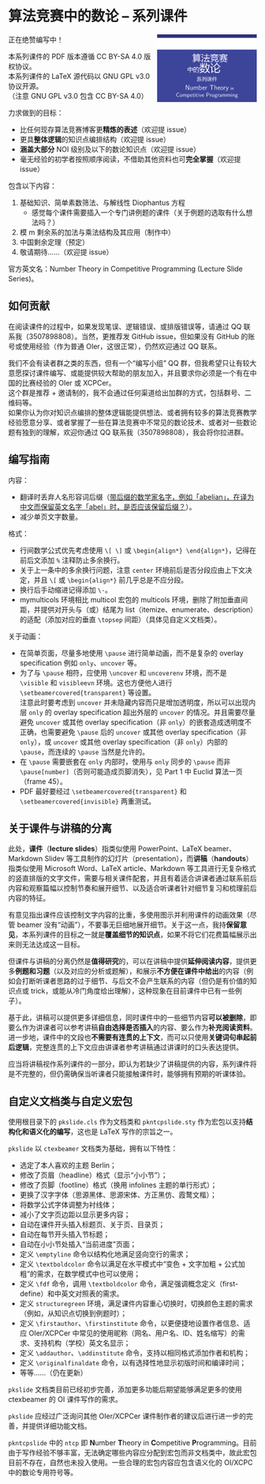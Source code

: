 # 算法竞赛中的数论 – 系列课件

<img style="width: 40%" align="right" src="./misc/logo.png" />

正在绝赞编写中！

本系列课件的 PDF 版本遵循 CC BY-SA 4.0 版权协议。<br/>
本系列课件的 LaTeX 源代码以 GNU GPL v3.0 协议开源。<br/>
（注意 GNU GPL v3.0 包含 CC BY-SA 4.0）

力求做到的目标：

- 比任何现存算法竞赛博客更**精炼的表述**（欢迎提 issue）
- 更具**整体逻辑**的知识点编排结构（欢迎提 issue）
- **涵盖大部分** NOI 级别及以下的数论知识点（欢迎提 issue）
- 毫无经验的初学者按照顺序阅读，不借助其他资料也可**完全掌握**（欢迎提 issue）

包含以下内容：

1. 基础知识、简单素数筛法、与解线性 Diophantus 方程
   - 感觉每个课件需要插入一个专门讲例题的课件（关于例题的选取有什么想法吗？）
2. 模 m 剩余系的加法与乘法结构及其应用（制作中）
3. 中国剩余定理（预定）
4. 敬请期待……（欢迎提 issue）

官方英文名：Number Theory in Competitive Programming (Lecture Slide Series)。

## 如何贡献

在阅读课件的过程中，如果发现笔误、逻辑错误、或排版错误等，请通过 QQ 联系我（3507898808）。当然，更推荐发 GitHub issue，但如果没有 GitHub 的账号或使用经验（作为普通 OIer，这很正常），仍然欢迎通过 QQ 联系。

我们不会有读者群之类的东西，但有一个“编写小组” QQ 群，但我希望只让有较大意愿探讨课件编写、或能提供较大帮助的朋友加入，并且要求你必须是一个有在中国的比赛经验的 OIer 或 XCPCer。<br/>
这个群是推荐 + 邀请制的，我不会通过任何渠道给出加群的方式，包括群号、二维码等。<br/>
如果你认为你对知识点编排的整体逻辑能提供想法、或者拥有较多的算法竞赛教学经验愿意分享、或者掌握了一些在算法竞赛中不常见的数论技术、或者对一些数论题有独到的理解，欢迎你通过 QQ 联系我（3507898808），我会将你拉进群。

## 编写指南

内容：

- 翻译时丢弃人名形容词后缀（[带后缀的数学家名字，例如「abelian」，在译为中文而保留英文名字「abel」时，是否应该保留后缀？](https://www.zhihu.com/question/54747550)）。
- 减少单页文字数量。

格式：

- 行间数学公式优先考虑使用 `\[ \]` 或 `\begin{align*} \end{align*}`，记得在前后文添加 `%` 注释防止多余换行。
- 关于上一条中的多余换行问题，注意 `center` 环境前后是否分段应由上下文决定，并且 `\[` 或 `\begin{align*}` 前几乎总是不应分段。
- 换行后手动缩进记得添加 `\-`。
- mymulticols 环境相比 multicol 宏包的 multicols 环境，删除了附加垂直间距，并提供对开头与（或）结尾为 list（itemize、enumerate、description）的适配（添加对应的垂直 `\topsep` 间距）（具体见自定义文档类）。

关于动画：

- 在简单页面，尽量多地使用 `\pause` 进行简单动画，而不是复杂的 overlay specification 例如 `only`、`uncover` 等。
- 为了与 `\pause` 相符，应使用 `\uncover` 和 `uncoverenv` 环境，而不是 `\visible` 和 `visibleevn` 环境。这也方便他人进行 `\setbeamercovered{transparent}` 等设置。<br/>
  注意此时要考虑到 `uncover` 并未隐藏内容而只是增加透明度，所以可以出现内层 `only` 的 overlay specification 超出外层的 `uncover` 的情况。并且需要尽量避免 `uncover` 或其他 overlay specification（非 `only`）的嵌套造成透明度不正确，也需要避免 `\pause` 后的 `uncover` 或其他 overlay specification（非 `only`），或 `uncover` 或其他 overlay specification（非 `only`）内部的 `\pause`，而连续的 `\pause` 当然是允许的。
- 在 `\pause` 需要嵌套在 `only` 内部时，使用与 `only` 同步的 `\pause` 而非 `\pause[number]`（否则可能造成页脚消失），见 Part 1 中 Euclid 算法一页（frame 45）。
- PDF 最好要经过 `\setbeamercovered{transparent}` 和 `\setbeamercovered{invisible}` 两重测试。

## 关于课件与讲稿的分离

此处，**课件**（**lecture slides**）指类似使用 PowerPoint、LaTeX beamer、Markdown Slidev 等工具制作的幻灯片（presentation），而**讲稿**（**handouts**）指类似使用 Microsoft Word、LaTeX article、Markdown 等工具进行无复杂格式的竖直排版的文字文件，需要与相关课件配套，并且有着适合讲课者通过联系前后内容和观察篇幅以控制节奏和展开细节、以及适合听课者针对细节复习和梳理前后内容的特征。

有意见指出课件应该控制文字内容的比重，多使用图示并利用课件的动画效果（尽管 beamer 没有“动画”），不要事无巨细地展开细节。关于这一点，我持**保留意见**，本系列课件的目标之一就是**覆盖细节的知识点**，如果不将它们花费篇幅展示出来则无法达成这一目标。

但课件与讲稿的分离仍然是**值得研究**的，可以在讲稿中提供**延伸阅读内容**，提供更多**例题和习题**（以及对应的分析或题解），和展示**不方便在课件中给出**的内容（例如会打断听课者思路的过于细节、与后文不会产生联系的内容（但仍是有价值的知识点或 trick，或能从冷门角度给出理解），这种现象在目前课件中已有一些例子）。

基于此，讲稿可以提供更多详细信息，同时课件中的一些细节内容**可以被删除**，即要么作为讲课者可以参考讲稿**自由选择是否插入**的内容、要么作为**补充阅读资料**。进一步地，课件中的文段也**不需要有连贯的上下文**，而可以只使用**关键词句串起前后逻辑**，完整连贯的上下文应由讲课者参考讲稿通过讲课时的口头表达提供。

应当将讲稿视作系列课件的一部分，即认为若缺少了讲稿提供的内容，系列课件将是不完整的，但仍需确保当听课者只能接触课件时，能够拥有预期的听课体验。

## 自定义文档类与自定义宏包

使用根目录下的 `pkslide.cls` 作为文档类和 `pkntcpslide.sty` 作为宏包以支持**结构化和语义化的编写**，这也是 LaTeX 写作的宗旨之一。

`pkslide` 以 `ctexbeamer` 文档类为基础，拥有以下特性：

- 选定了本人喜欢的主题 Berlin；
- 修改了页眉（headline）格式（显示“小小节”）；
- 修改了页脚（footline）格式（换用 infolines 主题的单行形式）；
- 更换了汉字字体（思源黑体、思源宋体、方正黑仿、霞鹜文楷）；
- 将数学公式字体调整为衬线体；
- 减小了文字页边距以显示更多内容；
- 自动在课件开头插入标题页、关于页、目录页；
- 自动在每节开头插入节标题；
- 自动在小小节处插入“当前进度”页面；
- 定义 `\emptyline` 命令以结构化地满足竖向空行的需求；
- 定义 `\textboldcolor` 命令以满足在水平模式中“变色 + 文字加粗 + 公式加粗”的需求，在数学模式中也可以使用；
- 定义 `\fdf` 命令，调用 `\textboldcolor` 命令，满足强调概念定义（first-define）和中英文对照表的需求。
- 定义 `structuregreen` 环境，满足课件内容重心切换时，切换颜色主题的需求（例如，从知识点切换到例题时）；
- 定义 `\firstauthor`、`\firstinstitute` 命令，以更便捷地设置作者信息、适应 OIer/XCPCer 中常见的使用昵称（网名、用户名、ID、姓名缩写）的需求、支持机构（学校）英文名显示；
- 定义 `\addauthor`、`\addinstitute` 命令，支持以相同格式添加作者和机构；
- 定义 `\originalfinaldate` 命令，以有选择性地显示初版时间和编译时间；
- 等等……（仍在更新）

`pkslide` 文档类目前已经初步完善，添加更多功能后期望能够满足更多的使用 ctexbeamer 的 OI 课件写作的需求。

`pkslide` 应经过广泛询问其他 OIer/XCPCer 课件制作者的建议后进行进一步的完善，并提供详细功能文档。

`pkntcpslide` 中的 `ntcp` 即 **N**umber **T**heory in **C**ompetitive **P**rogramming。目前由于写作经验不够丰富，无法确定哪些内容应分配到宏包而非文档类中，故此宏包目前不存在，自然也未投入使用。一些合理的宏包内容应包含语义化的 OI/XCPC 中的数论专用符号等。
